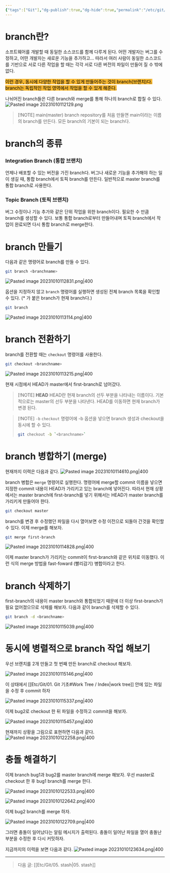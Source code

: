 ```yaml
---
{"tags":["Git"],"dg-publish":true,"dg-hide":true,"permalink":"/etc/git/04-branch-merge/","hide":true,"dgPassFrontmatter":true,"noteIcon":""}
---
```


# branch란?
소프트웨어를 개발할 때 동일한 소스코드를 함께 다루게 된다. 어떤 개발자는 버그를 수정하고, 어떤 개발자는 새로운 기능을 추가하고...
따라서 여러 사람이 동일한 소스코드를 기반으로 서로 다른 작업을 할 때는 각각 서로 다른 버전의 파일이 만들어 질 수 밖에 없다.

<mark style='background:#f7b731'>이런 경우, 동시에 다양한 작업을 할 수 있게 만들어주는 것이 branch(브랜치)다. branch는 독립적인 작업 영역에서 작업을 할 수 있게 해준다.</mark>

나뉘어진 branch들은 다른 branch와 merge를 통해 하나의 branch로 합칠 수 있다.
![Pasted image 20231010112129.png](/img/user/Etc/Git/Pasted%20image%2020231010112129.png)

> [!NOTE] main(master) branch
> repository를 처음 만들면 main이라는 이름의 branch를 만든다. 모든 branch의 기본이 되는 branch다.
> 


# branch의 종류
### Integration Branch (통합 브랜치)
언제나 배포할 수 있는 버전을 가진 branch다. 버그나 새로운 기능을 추가해야 하는 일이 생길 때, 통합 branch에서 토픽 branch를 만든다.
일반적으로 master branch를 통합 branch로 사용한다.

### Topic Branch (토픽 브랜치)
버그 수정이나 기능 추가와 같은 단위 작업을 위한 branch이다. 필요한 수 만큼 branch를 생성할 수 있다. 보통 통합 branch로부터 만들어내며 토픽 branch에서 작업이 완료되면 다시 통합 branch로 merge한다.


# branch 만들기
다음과 같은 명령어로 branch를 만들 수 있다.
```bash
git branch <branchname>
```

![Pasted image 20231010112831.png|400](/img/user/Etc/Git/Pasted%20image%2020231010112831.png)

옵션을 지정하지 않고 `branch` 명령어를 실행하면 생성된 전체  branch 목록을 확인할 수 있다. (* 가 붙은 branch가 현재 branch다.)
```bash
git branch
```

![Pasted image 20231010113114.png|400](/img/user/Etc/Git/Pasted%20image%2020231010113114.png)


# branch 전환하기
branch를 전환할 때는 `checkout` 명령어를 사용한다.
```bash
git checkout <branchname>
```

![Pasted image 20231010113215.png|400](/img/user/Etc/Git/Pasted%20image%2020231010113215.png)

현재 시점에서 HEAD가 master에서 first-branch로 넘어갔다.
> [!NOTE] **HEAD**
> HEAD란 현재 branch의 선두 부분을 나타내는 이름이다. 기본적으로는 master의 선두 부분을 나타낸다. HEAD를 이동하면 현재 branch가 변경 된다.

> [!NOTE] `-b`
> `checkout` 명령어에 -b 옵션을 넣으면 branch 생성과 checkout을 동시에 할 수 있다.
> ```bash
> git checkout -b `<branchname>` 

# branch 병합하기 (merge)
현재까지 이력은 다음과 같다.
![Pasted image 20231010114610.png|400](/img/user/Etc/Git/Pasted%20image%2020231010114610.png)

branch 병합은 `merge` 명령어로 실행한다. 명령어에 merge할 commit 이름을 넣으면 지정한 commit 내용이 HEAD가 가리키고 있는 branch에 넣어진다.
따라서 현재 상황에서는 master branch에 first-branch를 넣기 위해서는 HEAD가 master branch를 가리키게 만들어야 한다.
```bash
git checkout master
```

branch를 변경 후 수정했던 파일을 다시 열어보면 수정 이전으로 되돌아 간것을 확인할 수 있다. 이제 merge를 해보자.

```bash
git merge first-branch
```

![Pasted image 20231010114828.png|400](/img/user/Etc/Git/Pasted%20image%2020231010114828.png)

이제 master branch가 가리키는 commit이 first-branch와 같은 위치로 이동했다. 이런 식의 merge 방법을 fast-foward (빨리감기) 병합이라고 한다.

# branch 삭제하기
first-branch의 내용이 master branch와 통합되었기 때문에 더 이상 first-branch가 필요 없어졌으므로 삭제를 해보자. 다음과 같이 branch를 삭제할 수 있다.
```bash
git branch -d <branchname>
```

![Pasted image 20231010115039.png|400](/img/user/Etc/Git/Pasted%20image%2020231010115039.png)


# 동시에 병렬적으로 branch 작업 해보기
우선 브랜치를 2개 만들고 첫 번째 만든 branch로 checkout 해보자.

![Pasted image 20231010115146.png|400](/img/user/Etc/Git/Pasted%20image%2020231010115146.png)

이 상태에서 [[Etc/Git/01. Git 기초#Work Tree / Index\|work tree]] 안에 있는 파일을 수정 후 commit 하자

![Pasted image 20231010115337.png|400](/img/user/Etc/Git/Pasted%20image%2020231010115337.png)

이제 bug2로 checkout 한 뒤 파일을 수정하고 commit을 해보자.

![Pasted image 20231010115457.png|400](/img/user/Etc/Git/Pasted%20image%2020231010115457.png)

현재까지 상황을 그림으로 표현하면 다음과 같다.
![Pasted image 20231010122258.png|400](/img/user/Etc/Git/Pasted%20image%2020231010122258.png)


# 충돌 해결하기
이제 branch bug1과 bug2를 master branch에 merge 해보자.
우선 master로 checkout 한 후 bug1 branch를 merge 한다.

![Pasted image 20231010122533.png|400](/img/user/Etc/Git/Pasted%20image%2020231010122533.png)

![Pasted image 20231010122642.png|400](/img/user/Etc/Git/Pasted%20image%2020231010122642.png)

이제 bug2 branch를 merge 하자.

![Pasted image 20231010122709.png|400](/img/user/Etc/Git/Pasted%20image%2020231010122709.png)

그러면 충돌이 일어났다는 알림 메시지가 출력된다. 충돌이 일어난 파일을 열어 충돌난 부분을 수정한 후 다시 커밋하자.

지금까지의 이력을 보면 다음과 같다.
![Pasted image 20231010123634.png|400](/img/user/Etc/Git/Pasted%20image%2020231010123634.png)


---
> 다음 글: [[Etc/Git/05. stash\|05. stash]]